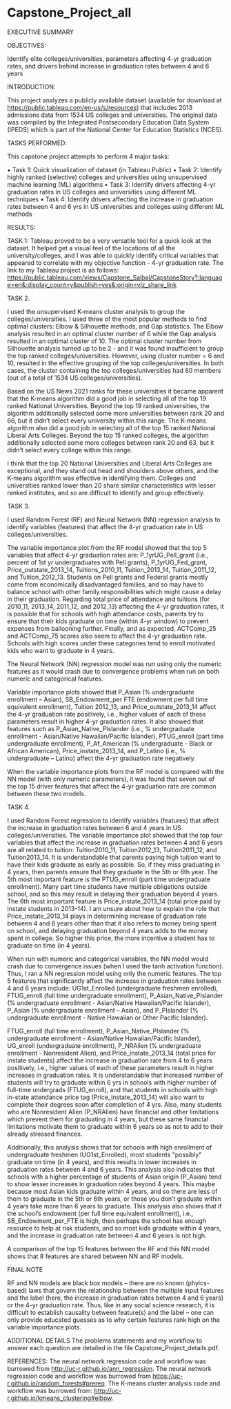 # Capstone_Project_all

EXECUTIVE SUMMARY

OBJECTIVES:

Identify elite colleges/universities, parameters affecting 4-yr graduation rates, and drivers behind increase in graduation rates between 4 and 6 years

INTRODUCTION: 

This project analyzes a publicly available dataset (available for download at https://public.tableau.com/en-us/s/resources) that includes 2013 admissions data from 1534 US colleges and universities. The original data was compiled by the Integrated Postsecondary Education Data System (IPEDS) which is part of the National Center for Education Statistics (NCES).

TASKS PERFORMED: 

This capstone project attempts to perform 4 major tasks:

•	Task 1: Quick visualization of dataset (in Tableau Public)
•	Task 2: Identify highly ranked (selective) colleges and universities using unsupervised machine learning (ML) algorithms
•	Task 3: Identify drivers affecting 4-yr graduation rates in US colleges and universities using different ML techniques
•	Task 4: Identify drivers affecting the increase in graduation rates between 4 and 6 yrs in US universities and colleges using different ML methods

RESULTS:

TASK 1: Tableau proved to be a very versatile tool for a quick look at the dataset. It helped get a visual feel of the locations of all the university/colleges, and I was able to quickly identify critical variables that appeared to correlate with my objective function - 4-yr graduation rate. The link to my Tableau project is as follows: https://public.tableau.com/views/Capstone_Saibal/CapstoneStory?:language=en&:display_count=y&publish=yes&:origin=viz_share_link

TASK 2.

I used the unsupervised K-means cluster analysis to group the colleges/universities. I used three of the most popular methods to find optimal clusters: Elbow & Silhouette methods, and Gap statistics. The Elbow analysis resulted in an optimal cluster number of 6 while the Gap analysis resulted in an optimal cluster of 10. The optimal cluster number from Silhouette analysis turned up to be 2 - and it was found insufficient to group the top ranked colleges/universities. However, using cluster number = 6 and 10, resulted in the effective grouping of the top colleges/universities. In both cases, the cluster containing the top colleges/universities had 80 members (out of a total of 1534 US colleges/universities).

Based on the US News 2021 ranks for these universities it became apparent that the K-means algorithm did a good job in selecting all of the top 19 ranked National Universities. Beyond the top 19 ranked universities, the algorithm additionally selected some more universities between rank 20 and 66, but it didn’t select every university within this range. The K-means algorithm also did a good job in selecting all of the top 15 ranked National Liberal Arts Colleges. Beyond the top 15 ranked colleges, the algorithm additionally selected some more colleges between rank 20 and 63, but it didn’t select every college within this range.

I think that the top 20 National Universities and Liberal Arts Colleges are exceptional, and they stand out head and shoulders above others, and the K-means algorithm was effective in identifying them. Colleges and universities ranked lower than 20 share similar characteristics with lesser ranked institutes, and so are difficult to identify and group effectively.

TASK 3.

I used Random Forest (RF) and Neural Network (NN) regression analysis to identify variables (features) that affect the 4-yr graduation rate in US colleges/universities.

The variable importance plot from the RF model showed that the top 5 variables that affect 4-yr graduation rates are: P_1yrUG_Pell_grant (i.e., percent of 1st yr undergraduates with Pell grants), P_1yrUG_Fed_grant, Price_outstate_2013_14, Tuitions_2010_11, Tuition_2013_14, Tuition_2011_12, and Tuition_2012_13. Students on Pell grants and Federal grants mostly come from economically disadvantaged families, and so may have to balance school with other family responsibilities which might cause a delay in their graduation. Regarding total price of attendance and tuitions (for 2010_11, 2013_14, 2011_12, and 2012_13) affecting the 4-yr graduation rates, it is possible that for schools with high attendance costs, parents try to ensure that their kids graduate on time (within 4-yr window) to prevent expenses from ballooning further. Finally, and as expected, ACTComp_25 and ACTComp_75 scores also seem to affect the 4-yr graduation rate. Schools with high scores under these categories tend to enroll motivated kids who want to graduate in 4 years.

The Neural Network (NN) regression model was run using only the numeric features as it would crash due to convergence problems when run on both numeric and categorical features.

Variable importance plots showed that P_Asian (% undergraduate enrollment – Asian), SB_Endowment_per FTE (endowment per full time equivalent enrollment), Tuition 2012_13, and Price_outstate_2013_14 affect the 4-yr graduation rate positively, i.e., higher values of each of these parameters result in higher 4-yr graduation rates. It also showed that features such as P_Asian_Native_PIslander (i.e., % undergraduate enrollment - Asian/Native Hawaiian/Pacific Islander), PTUG_enroll (part time undergraduate enrollment), P_Af_American (% undergraduate - Black or African American), Price_instate_2013_14, and P_Latino (i.e., % undergraduate – Latino) affect the 4-yr graduation rate negatively.

When the variable importance plots from the RF model is compared with the NN model (with only numeric parameters), it was found that seven out of the top 15 driver features that affect the 4-yr graduation rate are common between these two models.

TASK 4.

I used Random Forest regression to identify variables (features) that affect the increase in graduation rates between 6 and 4 years in US colleges/universities. The variable importance plot showed that the top four variables that affect the increase in graduation rates between 4 and 6 years are all related to tuition: Tuition2010_11, Tuition2012_13, Tuition2011_12, and Tuition2013_14. It is understandable that parents paying high tuition want to have their kids graduate as early as possible. So, if they miss graduating in 4 years, then parents ensure that they graduate in the 5th or 6th year. The 5th most important feature is the PTUG_enroll (part time undergraduate enrollment). Many part time students have multiple obligations outside school, and so this may result in delaying their graduation beyond 4 years. The 6th most important feature is Price_instate_2013_14 (total price paid by instate students in 2013-14). I am unsure about how to explain the role that Price_instate_2013_14 plays in determining increase of graduation rate between 4 and 6 years other than that it also refers to money being spent on school, and delaying graduation beyond 4 years adds to the money spent in college. So higher this price, the more incentive a student has to graduate on time (in 4 years).

When run with numeric and categorical variables, the NN model would crash due to convergence issues (when I used the tanh activation function). Thus, I ran a NN regression model using only the numeric features. The top 5 features that significantly affect the increase in graduation rates between 4 and 6 years include: UG1st_Enrolled (undergraduate freshmen enrolled), FTUG_enroll (full time undergraduate enrollment), P_Asian_Native_PIslander (% undergraduate enrollment - Asian/Native Hawaiian/Pacific Islander), P_Asian (% undergraduate enrollment – Asian), and P_PIslander (% undergraduate enrollment - Native Hawaiian or Other Pacific Islander).

FTUG_enroll (full time enrollment), P_Asian_Native_PIslander (% undergraduate enrollment - Asian/Native Hawaiian/Pacific Islander), UG_enroll (undergraduate enrollment), P_NRAlien (% undergraduate enrollment - Nonresident Alien), and Price_instate_2013_14 (total price for instate students) affect the increase in graduation rate from 4 to 6 years positively, i.e., higher values of each of these parameters result in higher increases in graduation rates. It is understandable that increased number of students will try to graduate within 6 yrs in schools with higher number of full-time undergrads (FTUG_enroll), and that students in schools with high in-state attendance price tag (Price_instate_2013_14) will also want to complete their degrees soon after completion of 4 yrs. Also, many students who are Nonresident Alien (P_NRAlien) have financial and other limitations which prevent them for graduating in 4 years, but these same financial limitations motivate them to graduate within 6 years so as not to add to their already stressed finances.

Additionally, this analysis shows that for schools with high enrollment of undergraduate freshmen (UG1st_Enrolled), most students "possibly" graduate on time (in 4 years), and this results in lower increases in graduation rates between 4 and 6 years. This analysis also indicates that schools with a higher percentage of students of Asian origin (P_Asian) tend to show lesser increases in graduation rates beyond 4 years. This maybe because most Asian kids graduate within 4 years, and so there are less of them to graduate in the 5th or 6th years, or those you don’t graduate within 4 years take more than 6 years to graduate. This analysis also shows that if the school’s endowment (per full time equivalent enrollment), i.e., SB_Endowment_per_FTE is high, then perhaps the school has enough resource to help at risk students, and so most kids graduate within 4 years, and the increase in graduation rate between 4 and 6 years is not high.

A comparison of the top 15 features between the RF and this NN model shows that 8 features are shared between NN and RF models.

FINAL NOTE

RF and NN models are black box models – there are no known (phyics-based) laws that govern the relationship between the multiple input features and the label (here, the increase in graduation rates between 4 and 6 years) or the 4-yr graduation rate. Thus, like in any social science research, it is difficult to establish causality between feature(s) and the label – one can only provide educated guesses as to why certain features rank high on the variable importance plots.

ADDITIONAL DETAILS
The problems statements and my workflow to answer each question are detailed in the file Capstone_Project_details.pdf.

REFERENCES:
The neural network regression code and workflow was burrowed from http://uc-r.github.io/ann_regression. The neural network regression code and workflow was burrowed from https://uc-r.github.io/random_forests#prereq. The K-means cluster analysis code and workflow was burrowed from: http://uc-r.github.io/kmeans_clustering#elbow.

